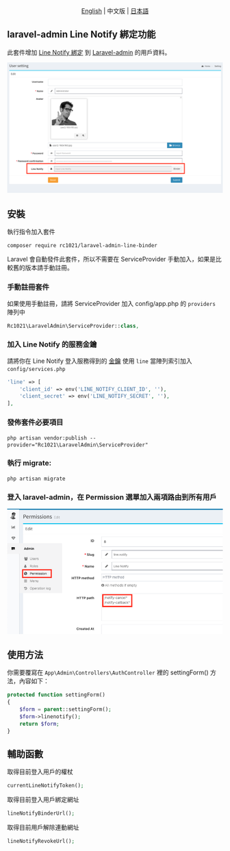 <div style="text-align: center;">
    <a href="readme.md">English</a>
    <span>|</span>
    中文版
    <span>|</span>
    <a href="readme-ja.md">日本語</a>
</div>

## laravel-admin Line Notify 綁定功能

此套件增加 [Line Notify 綁定](https://notify-bot.line.me/zh_TW/) 到 [Laravel-admin](https://github.com/z-song/laravel-admin) 的用戶資料。

![alt Snapshot](https://raw.githubusercontent.com/rc1021/laravel-admin-line-binder/master/snapshot.png)

## 安裝

執行指令加入套件

```shell
composer require rc1021/laravel-admin-line-binder
```

Laravel 會自動發件此套件，所以不需要在 ServiceProvider 手動加入，如果是比較舊的版本請手動註冊。

### 手動註冊套件

如果使用手動註冊，請將 ServiceProvider 加入 config/app.php 的 `providers` 陣列中

```php
Rc1021\LaravelAdmin\ServiceProvider::class,
```

### 加入 Line Notify 的服務金鑰

請將你在 Line Notify 登入服務得到的 [金鑰](https://notify-bot.line.me/my/services/new) 使用 `line` 當陣列索引加入 `config/services.php` 

```php
'line' => [
    'client_id' => env('LINE_NOTIFY_CLIENT_ID', ''),
    'client_secret' => env('LINE_NOTIFY_SECRET', ''),
],
```

### 發佈套件必要項目

```shell
php artisan vendor:publish --provider="Rc1021\LaravelAdmin\ServiceProvider"
```

### 執行 migrate:

```shell
php artisan migrate
```

### 登入 laravel-admin，在 Permission 選單加入兩項路由到所有用戶

![alt New Permission](https://raw.githubusercontent.com/rc1021/laravel-admin-line-binder/master/add_premission.png)

## 使用方法

你需要覆寫在 `App\Admin\Controllers\AuthController` 裡的 settingForm() 方法，內容如下：

```php
protected function settingForm()
{
    $form = parent::settingForm();
    $form->linenotify();
    return $form;
}
```

## 輔助函數

取得目前登入用戶的權杖

```php
currentLineNotifyToken();
```

取得目前登入用戶綁定網址

```php
lineNotifyBinderUrl();
```

取得目前用戶解除連動網址

```php
lineNotifyRevokeUrl();
```